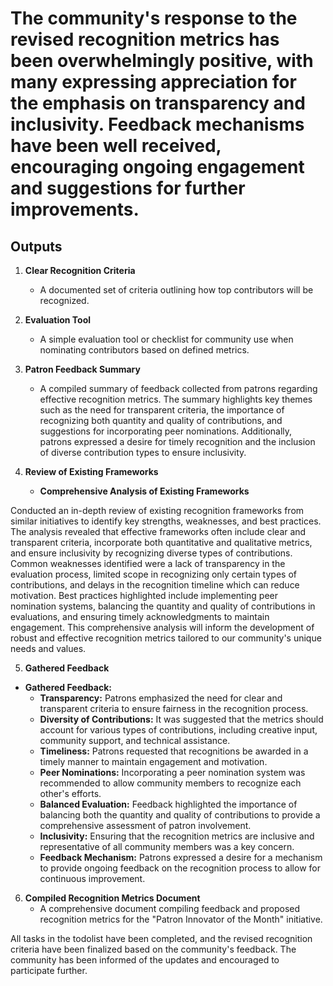 

The community's response to the revised recognition metrics has been overwhelmingly positive, with many expressing appreciation for the emphasis on transparency and inclusivity. Feedback mechanisms have been well received, encouraging ongoing engagement and suggestions for further improvements.
=======
## Outputs

1. **Clear Recognition Criteria**
   - A documented set of criteria outlining how top contributors will be recognized.

2. **Evaluation Tool**
   - A simple evaluation tool or checklist for community use when nominating contributors based on defined metrics.

3. **Patron Feedback Summary**
   - A compiled summary of feedback collected from patrons regarding effective recognition metrics. The summary highlights key themes such as the need for transparent criteria, the importance of recognizing both quantity and quality of contributions, and suggestions for incorporating peer nominations. Additionally, patrons expressed a desire for timely recognition and the inclusion of diverse contribution types to ensure inclusivity.

4. **Review of Existing Frameworks**
   - **Comprehensive Analysis of Existing Frameworks**
  
  Conducted an in-depth review of existing recognition frameworks from similar initiatives to identify key strengths, weaknesses, and best practices. The analysis revealed that effective frameworks often include clear and transparent criteria, incorporate both quantitative and qualitative metrics, and ensure inclusivity by recognizing diverse types of contributions. Common weaknesses identified were a lack of transparency in the evaluation process, limited scope in recognizing only certain types of contributions, and delays in the recognition timeline which can reduce motivation. Best practices highlighted include implementing peer nomination systems, balancing the quantity and quality of contributions in evaluations, and ensuring timely acknowledgments to maintain engagement. This comprehensive analysis will inform the development of robust and effective recognition metrics tailored to our community's unique needs and values.

5. **Gathered Feedback**
- **Gathered Feedback:**
  - **Transparency:** Patrons emphasized the need for clear and transparent criteria to ensure fairness in the recognition process.
  - **Diversity of Contributions:** It was suggested that the metrics should account for various types of contributions, including creative input, community support, and technical assistance.
  - **Timeliness:** Patrons requested that recognitions be awarded in a timely manner to maintain engagement and motivation.
  - **Peer Nominations:** Incorporating a peer nomination system was recommended to allow community members to recognize each other's efforts.
  - **Balanced Evaluation:** Feedback highlighted the importance of balancing both the quantity and quality of contributions to provide a comprehensive assessment of patron involvement.
  - **Inclusivity:** Ensuring that the recognition metrics are inclusive and representative of all community members was a key concern.
  - **Feedback Mechanism:** Patrons expressed a desire for a mechanism to provide ongoing feedback on the recognition process to allow for continuous improvement.

6. **Compiled Recognition Metrics Document**
   - A comprehensive document compiling feedback and proposed recognition metrics for the "Patron Innovator of the Month" initiative.

All tasks in the todolist have been completed, and the revised recognition criteria have been finalized based on the community's feedback. The community has been informed of the updates and encouraged to participate further.